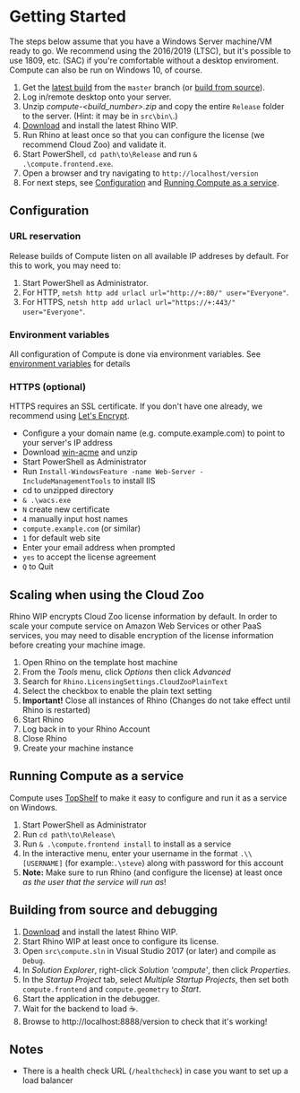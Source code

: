 # Getting Started

The steps below assume that you have a Windows Server machine/VM ready to go. We recommend using the 2016/2019 (LTSC), but it's possible to use 1809, etc. (SAC) if you're comfortable without a desktop enviroment. Compute can also be run on Windows 10, of course.

1. Get the [latest build](https://ci.appveyor.com/project/mcneel/compute-rhino3d/branch/master/artifacts) from the `master` branch (or [build from source](#building-from-source)).
1. Log in/remote desktop onto your server.
1. Unzip _compute-<build_number>.zip_ and copy the entire `Release` folder to the server. (Hint: it may be in `src\bin\`.)
1. [Download](https://www.rhino3d.com/download/rhino/wip) and install the latest Rhino WIP.
1. Run Rhino at least once so that you can configure the license (we recommend Cloud Zoo) and validate it.
1. Start PowerShell, `cd path\to\Release` and run `& .\compute.frontend.exe`.
1. Open a browser and try navigating to `http://localhost/version`
1. For next steps, see [Configuration](#configuration) and [Running Compute as a service](#running-compute-as-a-service).

## Configuration

### URL reservation

Release builds of Compute listen on all available IP addreses by default. For this to work, you may need to:

1. Start PowerShell as Administrator.
1. For HTTP, `netsh http add urlacl url="http://+:80/" user="Everyone"`.
1. For HTTPS, `netsh http add urlacl url="https://+:443/" user="Everyone"`.

### Environment variables

All configuration of Compute is done via environment variables.
See [environment variables](environment_variables.md) for details

### HTTPS (optional)

HTTPS requires an SSL certificate. If you don't have one already, we recommend using [Let's Encrypt](https://letsencrypt.org).


- Configure a your domain name (e.g. compute.example.com) to point to your server's IP address
- Download [win-acme](https://pkisharp.github.io/win-acme/) and unzip
- Start PowerShell as Administrator
- Run `Install-WindowsFeature -name Web-Server -IncludeManagementTools` to install IIS
- cd to unzipped directory
- `& .\wacs.exe`
- `N` create new certificate
- `4` manually input host names
- `compute.example.com` (or similar)
- `1` for default web site
- Enter your email address when prompted
- `yes` to accept the license agreement
- `Q` to Quit

## Scaling when using the Cloud Zoo

Rhino WIP encrypts Cloud Zoo license information by default. In order to scale your compute service on Amazon Web Services or other PaaS services, you may need to disable encryption of the license information before creating your machine image.

1. Open Rhino on the template host machine
1. From the _Tools_ menu, click _Options_ then click _Advanced_
1. Search for `Rhino.LicensingSettings.CloudZooPlainText`
1. Select the checkbox to enable the plain text setting
1. **Important!** Close all instances of Rhino (Changes do not take effect until Rhino is restarted)
1. Start Rhino
1. Log back in to your Rhino Account
1. Close Rhino
1. Create your machine instance

## Running Compute as a service

Compute uses [TopShelf](https://github.com/topshelf/topshelf) to make it easy to configure and run it as a service on Windows.

1. Start PowerShell as Administrator
1. Run `cd path\to\Release\`
1. Run `& .\compute.frontend install` to install as a service
1. In the interactive menu, enter your username in the format `.\\[USERNAME]` (for example:`.\steve`) along with password for this account
1. **Note:** Make sure to run Rhino (and configure the license) at least once _as the user that the service will run as_!


## Building from source and debugging

1. [Download](https://www.rhino3d.com/download/rhino/wip) and install the latest Rhino WIP.
1. Start Rhino WIP at least once to configure its license.
1. Open `src\compute.sln` in Visual Studio 2017 (or later) and compile as `Debug`.
1. In _Solution Explorer_, right-click _Solution 'compute'_, then click _Properties_.
1. In the _Startup Project_ tab, select _Multiple Startup Projects_, then set both `compute.frontend` and `compute.geometry` to _Start_.
1. Start the application in the debugger.
1. Wait for the backend to load :coffee:.
1. Browse to http://localhost:8888/version to check that it's working!


## Notes

- There is a health check URL (`/healthcheck`) in case you want to set up a load balancer
